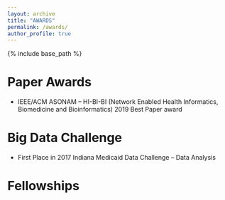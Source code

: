 ```yaml
---
layout: archive
title: "AWARDS"
permalink: /awards/
author_profile: true
---
```


{% include base_path %}

Paper Awards
======
- IEEE/ACM ASONAM – HI-BI-BI (Network Enabled Health Informatics, Biomedicine and Bioinformatics) 2019 Best Paper award

Big Data Challenge
======
- First Place in 2017 Indiana Medicaid Data Challenge – Data Analysis

Fellowships
======

